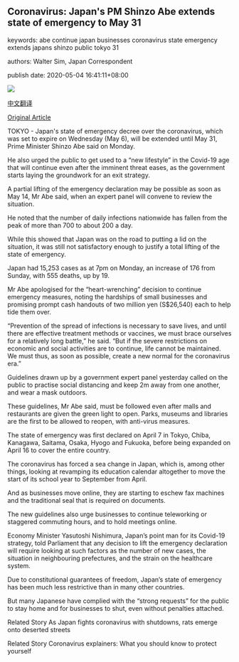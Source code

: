 ## Coronavirus: Japan's PM Shinzo Abe extends state of emergency to May 31

keywords: abe continue japan businesses coronavirus state emergency extends japans shinzo public tokyo 31

authors: Walter Sim, Japan Correspondent

publish date: 2020-05-04 16:41:11+08:00

![](https://www.straitstimes.com/sites/default/files/styles/x_large/public/articles/2020/05/04/yq-jpncov-04052021.jpg?itok=-oyTB9wd)

[中文翻译](Coronavirus%3A%20Japan%27s%20PM%20Shinzo%20Abe%20extends%20state%20of%20emergency%20to%20May%2031_zh.md)

[Original Article](https://www.straitstimes.com/asia/east-asia/coronavirus-japans-abe-extends-state-of-emergency-to-may-31)

TOKYO - Japan's state of emergency decree over the coronavirus, which was set to expire on Wednesday (May 6), will be extended until May 31, Prime Minister Shinzo Abe said on Monday.

He also urged the public to get used to a “new lifestyle” in the Covid-19 age that will continue even after the imminent threat eases, as the government starts laying the groundwork for an exit strategy.

A partial lifting of the emergency declaration may be possible as soon as May 14, Mr Abe said, when an expert panel will convene to review the situation.

He noted that the number of daily infections nationwide has fallen from the peak of more than 700 to about 200 a day.

While this showed that Japan was on the road to putting a lid on the situation, it was still not satisfactory enough to justify a total lifting of the state of emergency.

Japan had 15,253 cases as at 7pm on Monday, an increase of 176 from Sunday, with 555 deaths, up by 19.

Mr Abe apologised for the “heart-wrenching” decision to continue emergency measures, noting the hardships of small businesses and promising prompt cash handouts of two million yen (S$26,540) each to help tide them over.

“Prevention of the spread of infections is necessary to save lives, and until there are effective treatment methods or vaccines, we must brace ourselves for a relatively long battle,” he said. “But if the severe restrictions on economic and social activities are to continue, life cannot be maintained. We must thus, as soon as possible, create a new normal for the coronavirus era.”

Guidelines drawn up by a government expert panel yesterday called on the public to practise social distancing and keep 2m away from one another, and wear a mask outdoors.

These guidelines, Mr Abe said, must be followed even after malls and restaurants are given the green light to open. Parks, museums and libraries are the first to be allowed to reopen, with anti-virus measures.

The state of emergency was first declared on April 7 in Tokyo, Chiba, Kanagawa, Saitama, Osaka, Hyogo and Fukuoka, before being expanded on April 16 to cover the entire country.

The coronavirus has forced a sea change in Japan, which is, among other things, looking at revamping its education calendar altogether to move the start of its school year to September from April.

And as businesses move online, they are starting to eschew fax machines and the traditional seal that is required on documents.

The new guidelines also urge businesses to continue teleworking or staggered commuting hours, and to hold meetings online.

Economy Minister Yasutoshi Nishimura, Japan’s point man for its Covid-19 strategy, told Parliament that any decision to lift the emergency declaration will require looking at such factors as the number of new cases, the situation in neighbouring prefectures, and the strain on the healthcare system.

Due to constitutional guarantees of freedom, Japan’s state of emergency has been much less restrictive than in many other countries.

But many Japanese have complied with the “strong requests” for the public to stay home and for businesses to shut, even without penalties attached.

Related Story As Japan fights coronavirus with shutdowns, rats emerge onto deserted streets

Related Story Coronavirus explainers: What you should know to protect yourself